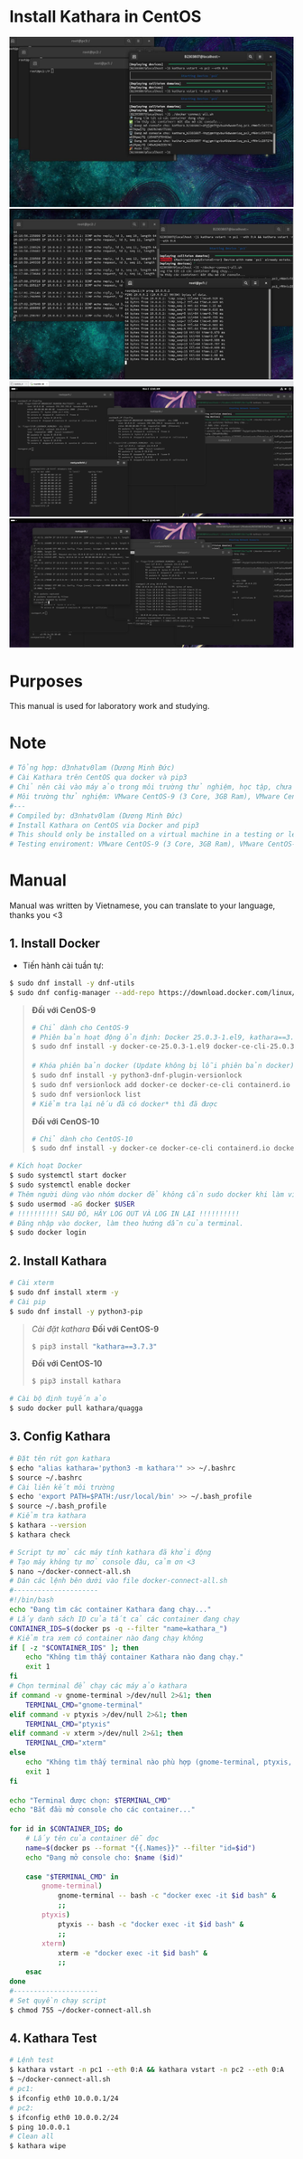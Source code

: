 # Install Kathara in CentOS
![sample](image/CentOS9-1.jpg)
![sample2](image/CentOS9-2.png)
![sample3](image/CentOS10-1.png)
![sample4](image/CentOS10-2.png)

# Purposes
This manual is used for laboratory work and studying.
# Note
```bash
# Tổng hợp: d3nhatv0lam (Dương Minh Đức)
# Cài Kathara trên CentOS qua docker và pip3
# Chỉ nên cài vào máy ảo trong môi trường thử nghiệm, học tập, chưa có nhiều dữ liệu quan trọng, không khuyến khích thực hiện tại máy thật.
# Môi trường thử nghiệm: VMware CentOS-9 (3 Core, 3GB Ram), VMware CentOS-10 (3 Core, 3GB Ram)
#---
# Compiled by: d3nhatv0lam (Dương Minh Đức)
# Install Kathara on CentOS via Docker and pip3
# This should only be installed on a virtual machine in a testing or learning environment that does not contain important data. It is not recommended to perform this on a physical machine.
# Testing enviroment: VMware CentOS-9 (3 Core, 3GB Ram), VMware CentOS-10 (3 Core, 3GB Ram)
```
# Manual
Manual was written by Vietnamese, you can translate to your language, thanks you <3

## 1. Install Docker
- Tiến hành cài tuần tự:

```bash
$ sudo dnf install -y dnf-utils
$ sudo dnf config-manager --add-repo https://download.docker.com/linux/centos/docker-ce.repo
```

>**Đối với CenOS-9**
>```bash
># Chỉ dành cho CentOS-9
># Phiên bản hoạt động ổn định: Docker 25.0.3-1.el9, kathara==3.7.3, nếu khác phiên bản có thể không chạy
>$ sudo dnf install -y docker-ce-25.0.3-1.el9 docker-ce-cli-25.0.3-1.el9 containerd.io docker-compose-plugin docker-buildx-plugin
>
># Khóa phiên bản docker (Update không bị lỗi phiên bản docker)
>$ sudo dnf install -y python3-dnf-plugin-versionlock
>$ sudo dnf versionlock add docker-ce docker-ce-cli containerd.io docker-buildx-plugin docker-compose-plugin
>$ sudo dnf versionlock list
># Kiểm tra lại nếu đã có docker* thì đã được
>```
>**Đối với CenOS-10**
>```bash
># Chỉ dành cho CentOS-10
>$ sudo dnf install -y docker-ce docker-ce-cli containerd.io docker-compose-plugin docker-buildx-plugin
>```

```bash
# Kích hoạt Docker
$ sudo systemctl start docker
$ sudo systemctl enable docker
# Thêm người dùng vào nhóm docker để không cần sudo docker khi làm việc
$ sudo usermod -aG docker $USER
# !!!!!!!!!! SAU ĐÓ, HÃY LOG OUT VÀ LOG IN LẠI !!!!!!!!!!
# Đăng nhập vào docker, làm theo hướng dẫn của terminal.
$ sudo docker login
```
## 2. Install Kathara
```bash
# Cài xterm
$ sudo dnf install xterm -y
# Cài pip
$ sudo dnf install -y python3-pip
```

>*Cài đặt kathara*
>**Đối với CentOS-9**
>```bash
>$ pip3 install "kathara==3.7.3"
>```
>**Đối với CentOS-10**
>```bash
>$ pip3 install kathara
>```

```bash
# Cài bộ định tuyến ảo
$ sudo docker pull kathara/quagga
```

## 3. Config Kathara
```bash
# Đặt tên rút gọn kathara
$ echo "alias kathara='python3 -m kathara'" >> ~/.bashrc
$ source ~/.bashrc
# Cài liên kết môi trường
$ echo 'export PATH=$PATH:/usr/local/bin' >> ~/.bash_profile
$ source ~/.bash_profile
# Kiểm tra kathara
$ kathara --version
$ kathara check
```

```bash
# Script tự mở các máy tính kathara đã khởi động
# Tạo máy không tự mở console đâu, cảm ơn <3
$ nano ~/docker-connect-all.sh
# Dán các lệnh bên dưới vào file docker-connect-all.sh
#---------------------
#!/bin/bash
echo "Đang tìm các container Kathara đang chạy..."
# Lấy danh sách ID của tất cả các container đang chạy
CONTAINER_IDS=$(docker ps -q --filter "name=kathara_")
# Kiểm tra xem có container nào đang chạy không
if [ -z "$CONTAINER_IDS" ]; then
    echo "Không tìm thấy container Kathara nào đang chạy."
    exit 1
fi
# Chọn terminal để chạy các máy ảo kathara
if command -v gnome-terminal >/dev/null 2>&1; then
    TERMINAL_CMD="gnome-terminal"
elif command -v ptyxis >/dev/null 2>&1; then
    TERMINAL_CMD="ptyxis"
elif command -v xterm >/dev/null 2>&1; then
    TERMINAL_CMD="xterm"
else
    echo "Không tìm thấy terminal nào phù hợp (gnome-terminal, ptyxis, xterm)."
    exit 1
fi

echo "Terminal được chọn: $TERMINAL_CMD"
echo "Bắt đầu mở console cho các container..."

for id in $CONTAINER_IDS; do
    # Lấy tên của container dễ đọc
    name=$(docker ps --format "{{.Names}}" --filter "id=$id")
    echo "Đang mở console cho: $name ($id)"
    
    case "$TERMINAL_CMD" in
        gnome-terminal)
            gnome-terminal -- bash -c "docker exec -it $id bash" &
            ;;
        ptyxis)
            ptyxis -- bash -c "docker exec -it $id bash" &
            ;;
        xterm)
            xterm -e "docker exec -it $id bash" &
            ;;
    esac
done
#---------------------
# Set quyền chạy script
$ chmod 755 ~/docker-connect-all.sh
```
## 4. Kathara Test
```bash
# Lệnh test
$ kathara vstart -n pc1 --eth 0:A && kathara vstart -n pc2 --eth 0:A
$ ~/docker-connect-all.sh
# pc1: 
$ ifconfig eth0 10.0.0.1/24
# pc2:
$ ifconfig eth0 10.0.0.2/24
$ ping 10.0.0.1
# Clean all
$ kathara wipe
```


